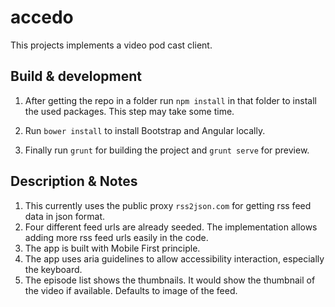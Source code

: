 # accedo

This projects implements a video pod cast client. 

## Build & development

1. After getting the repo in a folder run `npm install` in that folder to install the used packages. This step may take some time.

1. Run `bower install` to install Bootstrap and Angular locally.

1. Finally run `grunt` for building the project and `grunt serve` for preview.

## Description & Notes

1. This currently uses the public proxy `rss2json.com` for getting rss feed data in json format.
1. Four different feed urls are already seeded. The implementation allows adding more rss feed urls easily in the code.
1. The app is built with Mobile First principle. 
1. The app uses aria guidelines to allow accessibility interaction, especially the keyboard.
1. The episode list shows the thumbnails. It would show the thumbnail of the video if available. Defaults to image of the feed.

   

